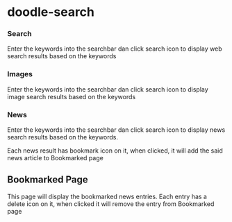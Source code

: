 # doodle-search

### Search
Enter the keywords into the searchbar dan click search icon to display web search results based on the keywords

### Images
Enter the keywords into the searchbar dan click search icon to display image search results based on the keywords

### News
Enter the keywords into the searchbar dan click search icon to display news search results based on the keywords.

Each news result has bookmark icon on it, when clicked, it will add the said news article to Bookmarked page

## Bookmarked Page
This page will display the bookmarked news entries. Each entry has a delete icon on it, when clicked it will remove the entry from Bookmarked page
